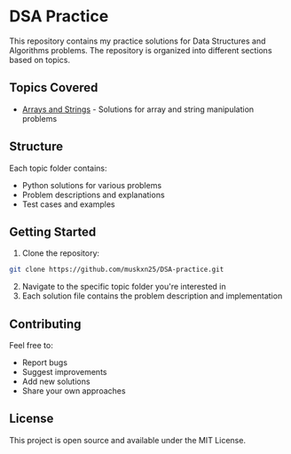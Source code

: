 # DSA Practice

This repository contains my practice solutions for Data Structures and Algorithms problems. The repository is organized into different sections based on topics.

## Topics Covered

- [Arrays and Strings](./arrays%20and%20strings/README.md) - Solutions for array and string manipulation problems

## Structure

Each topic folder contains:
- Python solutions for various problems
- Problem descriptions and explanations
- Test cases and examples

## Getting Started

1. Clone the repository:
```bash
git clone https://github.com/muskxn25/DSA-practice.git
```

2. Navigate to the specific topic folder you're interested in
3. Each solution file contains the problem description and implementation

## Contributing

Feel free to:
- Report bugs
- Suggest improvements
- Add new solutions
- Share your own approaches

## License

This project is open source and available under the MIT License. 